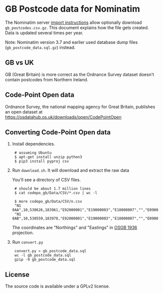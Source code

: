 GB Postcode data for Nominatim
==============================

The Nominatim server [import instructions](https://www.nominatim.org/release-docs/latest/admin/Import/)
allow optionally download `gb_postcodes.csv.gz`. This document explains how the file gets created. Data
is updated several times per year.

Note: Nominatim version 3.7 and earlier used database dump files (`gb_postcode_data.sql.gz`) instead.


GB vs UK
--------
GB (Great Britain) is more correct as the Ordnance Survey dataset doesn't contain postcodes from
Northern Ireland.



Code-Point Open data
--------------------

Ordnance Survey, the national mapping agency for Great Britain, publishes an open dataset at
https://osdatahub.os.uk/downloads/open/CodePointOpen



Converting Code-Point Open data
-------------------------------

1. Install dependencies.

        # assuming Ubuntu
        $ apt-get install unzip python3
        $ pip3 install pyproj csv

2. Run `download.sh`. It will download and extract the raw data

     You'll see a directory of CSV files.

        # should be about 1.7 million lines
        $ cat codepo_gb/Data/CSV/*.csv | wc -l

        $ more codepo_gb/Data/CSV/n.csv
        "N1 0AA",10,530626,183961,"E92000001","E19000003","E18000007","","E09000019","E05000368"
        "N1 0AB",10,530559,183978,"E92000001","E19000003","E18000007","","E09000019","E05000368"

    The coordinates are "Northings" and "Eastings" in [OSGB 1936](http://epsg.io/27700) projection.

3. Run `convert.py`

        convert.py > gb_postcode_data.sql
        wc -l gb_postcode_data.sql
        gzip -9 gb_postcode_data.sql


License
-------
The source code is available under a GPLv2 license.
